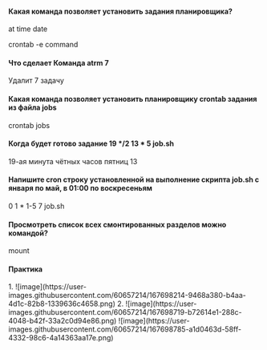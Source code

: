 <h4>Какая команда позволяет установить задания планировщика?</h4>
at time date

crontab -e command
<h4>Что сделает Команда atrm 7</h4>
Удалит 7 задачу
<h4>Какая команда позволяет установить планировщику crontab задания из файла jobs</h4>
crontab jobs
<h4>Когда будет готово задание 19 */2 13 * 5 job.sh</h4>
19-ая минута чётных часов пятниц 13
<h4>Напишите cron строку установленной на выполнение скрипта job.sh с января по май, в 01:00 по воскресеньям</h4>
0 1 * 1-5 7 job.sh
<h4>Просмотреть список всех смонтированных разделов можно командой?</h4>
mount

<h4>Практика</h4>
1.
  ![image](https://user-images.githubusercontent.com/60657214/167698214-9468a380-b4aa-4d1c-82b8-1339636c4658.png)
2.
  ![image](https://user-images.githubusercontent.com/60657214/167698719-b72614e1-288c-4048-b42f-33a2c0d94e86.png)
  ![image](https://user-images.githubusercontent.com/60657214/167698785-a1d0463d-58ff-4332-98c6-4a14363aa17e.png)
